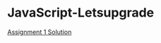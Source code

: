 # JavaScript-Letsupgrade

[Assignment 1 Solution](https://jjnanthakumar.github.io/JavaScript-Letsupgrade/Day1-JS/)
